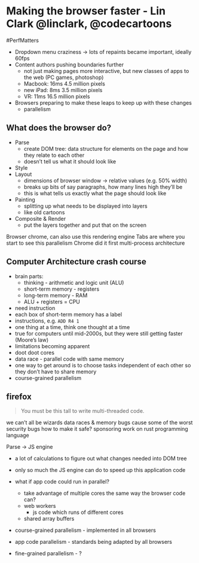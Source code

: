 # Making the browser faster - Lin Clark @linclark, @codecartoons
#PerfMatters

- Dropdown menu craziness -> lots of repaints became important, ideally 60fps
- Content authors pushing boundaries further
	- not just making pages more interactive, but new classes of apps to the web (PC games, photoshop)
	- Macbook: 16ms 4.5 million pixels
	- new iPad: 8ms 3.5 million pixels
	- VR: 11ms 16.5 million pixels
- Browsers preparing to make these leaps to keep up with these changes
	- parallelism

## What does the browser do?
- Parse
	- create DOM tree: data structure for elements on the page and how they relate to each other
	- doesn’t tell us what it should look like
- Style
- Layout
	- dimensions of browser window -> relative values (e.g. 50% width)
	- breaks up bits of say paragraphs, how many lines high they’ll be
	- this is what tells us exactly what the page should look like
- Painting
	- splitting up what needs to be displayed into layers
	- like old cartoons
- Composite & Render
	- put the layers together and put that on the screen

Browser chrome, can also use this rendering engine
Tabs are where you start to see this parallelism
Chrome did it first
multi-process architecture

## Computer Architecture crash course
- brain parts:
	- thinking - arithmetic and logic unit (ALU)
	- short-term memory - registers
	- long-term memory - RAM
	- ALU + registers = CPU
- need instruction
- each box of short-term memory has a label
- instructions, e.g. `ADD R4 1`
- one thing at a time, think one thought at a time
- true for computers until mid-2000s, but they were still getting faster (Moore’s law)
- limitations becoming apparent
- doot doot cores
- data race - parallel code with same memory
- one way to get around is to choose tasks independent of each other so they don’t have to share memory
- course-grained parallelism

## firefox
> You must be this tall to write multi-threaded code.  

we can’t all be wizards
data races & memory bugs cause some of the worst security bugs
how to make it safe?
sponsoring work on rust programming language

Parse -> JS engine
- a lot of calculations to figure out what changes needed into DOM tree
- only so much the JS engine can do to speed up this application code
- what if app code could run in parallel?
	- take advantage of multiple cores the same way the browser code can?
	- web workers
		- js code which runs of different cores
	- shared array buffers


- course-grained parallelism - implemented in all browsers
- app code parallelism - standards being adapted by all browsers
- fine-grained parallelism - ?

